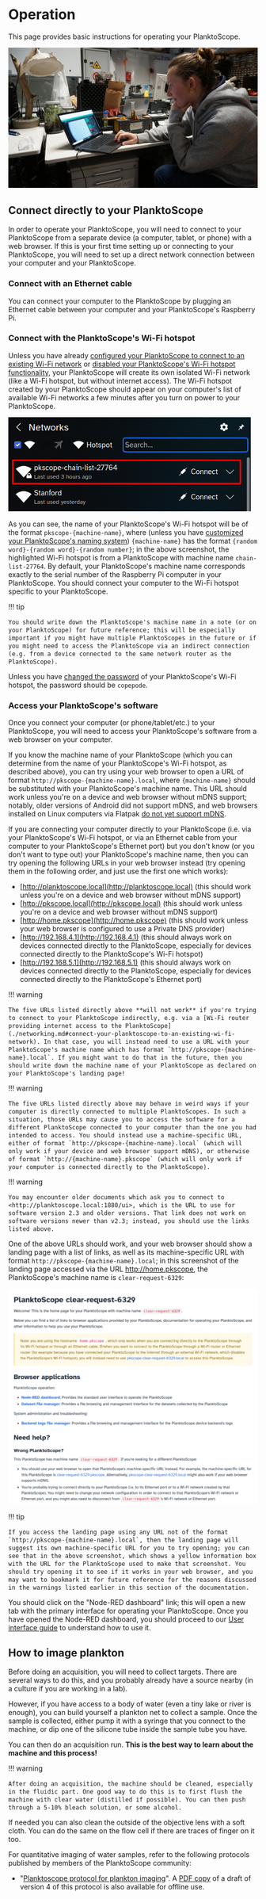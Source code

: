 # Operation

This page provides basic instructions for operating your PlanktoScope.

![getting started](../images/getting_started/BWS01556.JPG)

## Connect directly to your PlanktoScope

In order to operate your PlanktoScope, you will need to connect to your PlanktoScope from a separate device (a computer, tablet, or phone) with a web browser. If this is your first time setting up or connecting to your PlanktoScope, you will need to set up a direct network connection between your computer and your PlanktoScope.

### Connect with an Ethernet cable

You can connect your computer to the PlanktoScope by plugging an Ethernet cable between your computer and your PlanktoScope's Raspberry Pi.

### Connect with the PlanktoScope's Wi-Fi hotspot

Unless you have already [configured your PlanktoScope to connect to an existing Wi-Fi network](./networking.md#connect-your-planktoscope-to-an-existing-wi-fi-network) or [disabled your PlanktoScope's Wi-Fi hotspot functionality](./networking.md#disable-the-wi-fi-hotspot), your PlanktoScope will create its own isolated Wi-Fi network (like a Wi-Fi hotspot, but without internet access). The Wi-Fi hotspot created by your PlanktoScope should appear on your computer's list of available Wi-Fi networks a few minutes after you turn on power to your PlanktoScope.

![wifi-network.png](images/wifi-network.png)

As you can see, the name of your PlanktoScope's Wi-Fi hotspot will be of the format `pkscope-{machine-name}`, where (unless you have [customized your PlanktoScope's naming system](./networking.md#change-your-planktoscopes-name)) `{machine-name}` has the format `{random word}-{random word}-{random number}`; in the above screenshot, the highlighted Wi-Fi hotspot is from a PlanktoScope with machine name `chain-list-27764`. By default, your PlanktoScope's machine name corresponds exactly to the serial number of the Raspberry Pi computer in your PlanktoScope. You should connect your computer to the Wi-Fi hotspot specific to your PlanktoScope.

!!! tip

    You should write down the PlanktoScope's machine name in a note (or on your PlanktoScope) for future reference; this will be especially important if you might have multiple PlanktoScopes in the future or if you might need to access the PlanktoScope via an indirect connection (e.g. from a device connected to the same network router as the PlanktoScope).

Unless you have [changed the password](./networking.md#change-the-wi-fi-hotspots-password) of your PlanktoScope's Wi-Fi hotspot, the password should be `copepode`.

### Access your PlanktoScope's software

Once you connect your computer (or phone/tablet/etc.) to your PlanktoScope, you will need to access your PlanktoScope's software from a web browser on your computer.

If you know the machine name of your PlanktoScope (which you can determine from the name of your PlanktoScope's Wi-Fi hotspot, as described above), you can try using your web browser to open a URL of format `http://pkscope-{machine-name}.local`, where `{machine-name}` should be substituted with your PlanktoScope's machine name. This URL should work unless you're on a device and web browser without mDNS support; notably, older versions of Android did not support mDNS, and web browsers installed on Linux computers via Flatpak [do not yet support mDNS](https://github.com/flatpak/xdg-desktop-portal/discussions/1365).

If you are connecting your computer directly to your PlanktoScope (i.e. via your PlanktoScope's Wi-Fi hotspot, or via an Ethernet cable from your computer to your PlanktoScope's Ethernet port) but you don't know (or you don't want to type out) your PlanktoScope's machine name, then you can try opening the following URLs in your web browser instead (try opening them in the following order, and just use the first one which works):

- [http://planktoscope.local](http://planktoscope.local) (this should work unless you're on a device and web browser without mDNS support)
- [http://pkscope.local](http://pkscope.local) (this should work unless you're on a device and web browser without mDNS support)
- [http://home.pkscope](http://home.pkscope) (this should work unless your web browser is configured to use a Private DNS provider)
- [http://192.168.4.1](http://192.168.4.1) (this should always work on devices connected directly to the PlanktoScope, especially for devices connected directly to the PlanktoScope's Wi-Fi hotspot)
- [http://192.168.5.1](http://192.168.5.1) (this should always work on devices connected directly to the PlanktoScope, especially for devices connected directly to the PlanktoScope's Ethernet port)

!!! warning
    
    The five URLs listed directly above **will not work** if you're trying to connect to your PlanktoScope indirectly, e.g. via a [Wi-Fi router providing internet access to the PlanktoScope](./networking.md#connect-your-planktoscope-to-an-existing-wi-fi-network). In that case, you will instead need to use a URL with your PlanktoScope's machine name which has format `http://pkscope-{machine-name}.local`. If you might want to do that in the future, then you should write down the machine name of your PlanktoScope as declared on your PlanktoScope's landing page!

!!! warning

    The five URLs listed directly above may behave in weird ways if your computer is directly connected to multiple PlanktoScopes. In such a situation, those URLs may cause you to access the software for a different PlanktoScope connected to your computer than the one you had intended to access. You should instead use a machine-specific URL, either of format `http://pkscope-{machine-name}.local` (which will only work if your device and web browser support mDNS), or otherwise of format `http://{machine-name}.pkscope` (which will only work if your computer is connected directly to the PlanktoScope).

!!! warning

    You may encounter older documents which ask you to connect to <http://planktoscope.local:1880/ui>, which is the URL to use for software version 2.3 and older versions. That link does not work on software versions newer than v2.3; instead, you should use the links listed above.

One of the above URLs should work, and your web browser should show a landing page with a list of links, as well as its machine-specific URL with format `http://pkscope-{machine-name}.local`; in this screenshot of the landing page accessed via the URL <http://home.pkscope>, the PlanktoScope's machine name is `clear-request-6329`:

![landing-page.png](images/landing-page.png)

!!! tip

    If you access the landing page using any URL not of the format `http://pkscope-{machine-name}.local`, then the landing page will suggest its own machine-specific URL for you to try opening; you can see that in the above screenshot, which shows a yellow information box with the URL for the PlanktoScope used to make that screenshot. You should try opening it to see if it works in your web browser, and you may want to bookmark it for future reference for the reasons discussed in the warnings listed earlier in this section of the documentation.

You should click on the "Node-RED dashboard" link; this will open a new tab with the primary interface for operating your PlanktoScope. Once you have opened the Node-RED dashboard, you should proceed to our [User interface guide](user-interface.md) to understand how to use it.

## How to image plankton

Before doing an acquisition, you will need to collect targets. There are several ways to do this, and you probably already have a source nearby (in a culture if you are working in a lab).

However, if you have access to a body of water (even a tiny lake or river is enough), you can build yourself a plankton net to collect a sample. Once the sample is collected, either pump it with a syringe that you connect to the machine, or dip one of the silicone tube inside the sample tube you have.

You can then do an acquisition run. **This is the best way to learn about the machine and this process!**

!!! warning

    After doing an acquisition, the machine should be cleaned, especially in the fluidic part. One good way to do this is to first flush the machine with clear water (distilled if possible). You can then push through a 5-10% bleach solution, or some alcohol.

If needed you can also clean the outside of the objective lens with a soft cloth. You can do the same on the flow cell if there are traces of finger on it too.

For quantitative imaging of water samples, refer to the following protocols published by members of the PlanktoScope community:

- "[Planktoscope protocol for plankton imaging](https://www.protocols.io/view/planktoscope-protocol-for-plankton-imaging-bp2l6bq3zgqe)". A [PDF copy](protocol-v4.pdf) of a draft of version 4 of this protocol is also available for offline use.
